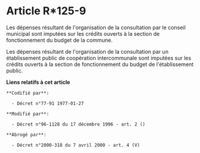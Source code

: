 # Article R*125-9

Les dépenses résultant de l'organisation de la consultation par le conseil municipal sont imputées sur les crédits ouverts à
la section de fonctionnement du budget de la commune.

Les dépenses résultant de l'organisation de la consultation par un établissement public de coopération intercommunale sont
imputées sur les crédits ouverts à la section de fonctionnement du budget de l'établissement public.

**Liens relatifs à cet article**

	**Codifié par**:

	  - Décret n°77-91 1977-01-27

	**Modifié par**:

	  - Décret n°96-1128 du 17 décembre 1996 - art. 2 ()

	**Abrogé par**:

	  - Décret n°2000-318 du 7 avril 2000 - art. 4 (V)
